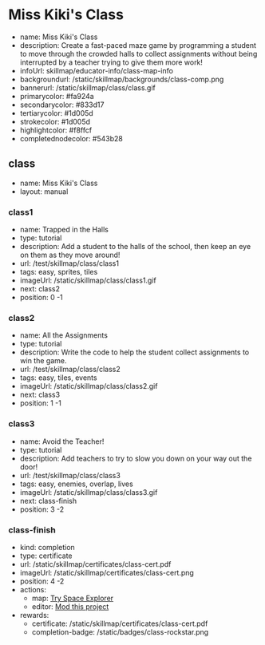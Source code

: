 # Miss Kiki's Class
* name: Miss Kiki's Class
* description: Create a fast-paced maze game by programming a student to move through the crowded halls to collect assignments without being interrupted by a teacher trying to give them more work!
* infoUrl: skillmap/educator-info/class-map-info
* backgroundurl: /static/skillmap/backgrounds/class-comp.png
* bannerurl: /static/skillmap/class/class.gif
* primarycolor: #fa924a
* secondarycolor: #833d17
* tertiarycolor: #1d005d
* strokecolor: #1d005d
* highlightcolor: #f8ffcf
* completednodecolor: #543b28

## class
* name: Miss Kiki's Class
* layout: manual

### class1
* name: Trapped in the Halls
* type: tutorial
* description: Add a student to the halls of the school, then keep an eye on them as they move around!
* url: /test/skillmap/class/class1
* tags: easy, sprites, tiles
* imageUrl: /static/skillmap/class/class1.gif
* next: class2
* position: 0 -1

### class2
* name: All the Assignments
* type: tutorial
* description: Write the code to help the student collect assignments to win the game.
* url: /test/skillmap/class/class2
* tags: easy, tiles, events
* imageUrl: /static/skillmap/class/class2.gif
* next: class3
* position: 1 -1

### class3
* name: Avoid the Teacher!
* type: tutorial
* description: Add teachers to try to slow you down on your way out the door!
* url: /test/skillmap/class/class3
* tags: easy, enemies, overlap, lives
* imageUrl: /static/skillmap/class/class3.gif
* next: class-finish
* position: 3 -2


### class-finish
* kind: completion
* type: certificate
* url: /static/skillmap/certificates/class-cert.pdf
* imageUrl: /static/skillmap/certificates/class-cert.png
* position: 4 -2
* actions:
    * map: [Try Space Explorer](/skillmap/space)
    * editor: [Mod this project](/)
* rewards:
    * certificate: /static/skillmap/certificates/class-cert.pdf
    * completion-badge: /static/badges/class-rockstar.png

